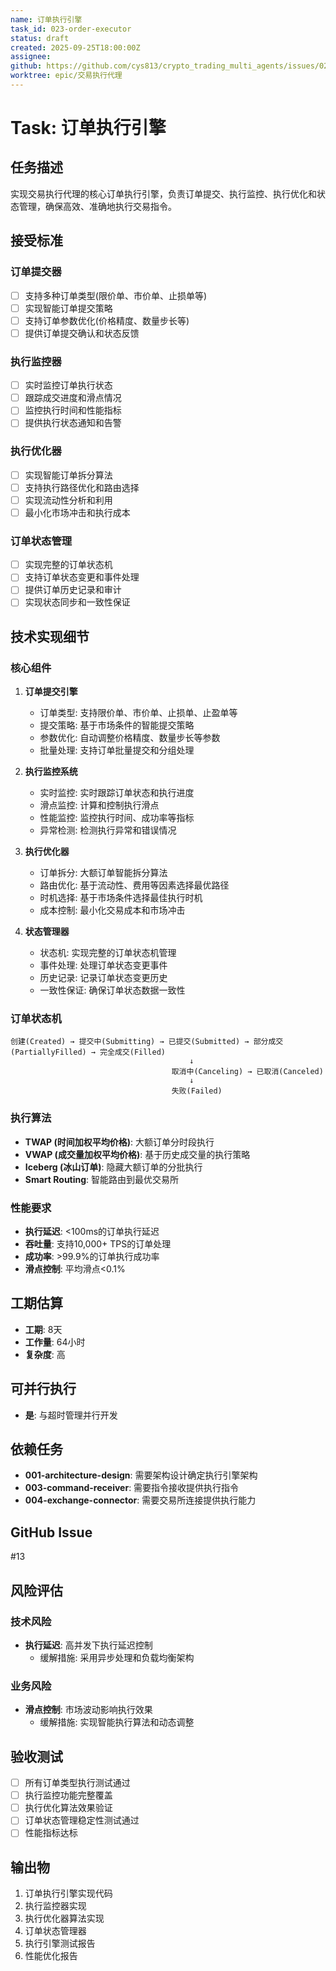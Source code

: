 ```yaml
---
name: 订单执行引擎
task_id: 023-order-executor
status: draft
created: 2025-09-25T18:00:00Z
assignee:
github: https://github.com/cys813/crypto_trading_multi_agents/issues/023
worktree: epic/交易执行代理
---
```


# Task: 订单执行引擎

## 任务描述
实现交易执行代理的核心订单执行引擎，负责订单提交、执行监控、执行优化和状态管理，确保高效、准确地执行交易指令。

## 接受标准

### 订单提交器
- [ ] 支持多种订单类型(限价单、市价单、止损单等)
- [ ] 实现智能订单提交策略
- [ ] 支持订单参数优化(价格精度、数量步长等)
- [ ] 提供订单提交确认和状态反馈

### 执行监控器
- [ ] 实时监控订单执行状态
- [ ] 跟踪成交进度和滑点情况
- [ ] 监控执行时间和性能指标
- [ ] 提供执行状态通知和告警

### 执行优化器
- [ ] 实现智能订单拆分算法
- [ ] 支持执行路径优化和路由选择
- [ ] 实现流动性分析和利用
- [ ] 最小化市场冲击和执行成本

### 订单状态管理
- [ ] 实现完整的订单状态机
- [ ] 支持订单状态变更和事件处理
- [ ] 提供订单历史记录和审计
- [ ] 实现状态同步和一致性保证

## 技术实现细节

### 核心组件
1. **订单提交引擎**
   - 订单类型: 支持限价单、市价单、止损单、止盈单等
   - 提交策略: 基于市场条件的智能提交策略
   - 参数优化: 自动调整价格精度、数量步长等参数
   - 批量处理: 支持订单批量提交和分组处理

2. **执行监控系统**
   - 实时监控: 实时跟踪订单状态和执行进度
   - 滑点监控: 计算和控制执行滑点
   - 性能监控: 监控执行时间、成功率等指标
   - 异常检测: 检测执行异常和错误情况

3. **执行优化器**
   - 订单拆分: 大额订单智能拆分算法
   - 路由优化: 基于流动性、费用等因素选择最优路径
   - 时机选择: 基于市场条件选择最佳执行时机
   - 成本控制: 最小化交易成本和市场冲击

4. **状态管理器**
   - 状态机: 实现完整的订单状态机管理
   - 事件处理: 处理订单状态变更事件
   - 历史记录: 记录订单状态变更历史
   - 一致性保证: 确保订单状态数据一致性

### 订单状态机
```
创建(Created) → 提交中(Submitting) → 已提交(Submitted) → 部分成交(PartiallyFilled) → 完全成交(Filled)
                                        ↓
                                    取消中(Canceling) → 已取消(Canceled)
                                        ↓
                                    失败(Failed)
```

### 执行算法
- **TWAP (时间加权平均价格)**: 大额订单分时段执行
- **VWAP (成交量加权平均价格)**: 基于历史成交量的执行策略
- **Iceberg (冰山订单)**: 隐藏大额订单的分批执行
- **Smart Routing**: 智能路由到最优交易所

### 性能要求
- **执行延迟**: <100ms的订单执行延迟
- **吞吐量**: 支持10,000+ TPS的订单处理
- **成功率**: >99.9%的订单执行成功率
- **滑点控制**: 平均滑点<0.1%

## 工期估算
- **工期**: 8天
- **工作量**: 64小时
- **复杂度**: 高

## 可并行执行
- **是**: 与超时管理并行开发

## 依赖任务
- **001-architecture-design**: 需要架构设计确定执行引擎架构
- **003-command-receiver**: 需要指令接收提供执行指令
- **004-exchange-connector**: 需要交易所连接提供执行能力

## GitHub Issue
#13

## 风险评估

### 技术风险
- **执行延迟**: 高并发下执行延迟控制
  - 缓解措施: 采用异步处理和负载均衡架构

### 业务风险
- **滑点控制**: 市场波动影响执行效果
  - 缓解措施: 实现智能执行算法和动态调整

## 验收测试
- [ ] 所有订单类型执行测试通过
- [ ] 执行监控功能完整覆盖
- [ ] 执行优化算法效果验证
- [ ] 订单状态管理稳定性测试通过
- [ ] 性能指标达标

## 输出物
1. 订单执行引擎实现代码
2. 执行监控器实现
3. 执行优化器算法实现
4. 订单状态管理器
5. 执行引擎测试报告
6. 性能优化报告